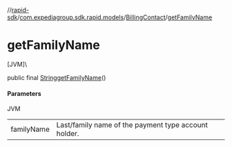 //[rapid-sdk](../../../index.md)/[com.expediagroup.sdk.rapid.models](../index.md)/[BillingContact](index.md)/[getFamilyName](get-family-name.md)

# getFamilyName

[JVM]\

public final [String](https://docs.oracle.com/javase/8/docs/api/java/lang/String.html)[getFamilyName](get-family-name.md)()

#### Parameters

JVM

| | |
|---|---|
| familyName | Last/family name of the payment type account holder. |
